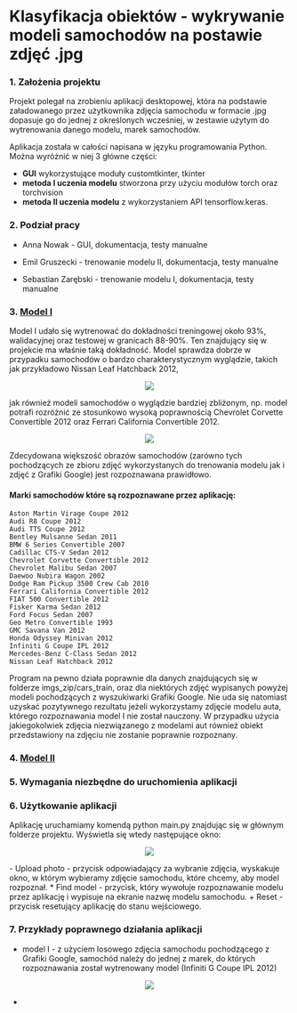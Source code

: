 # Klasyfikacja obiektów - wykrywanie modeli samochodów na postawie zdjęć .jpg

### 1. Założenia projektu
Projekt polegał na zrobieniu aplikacji desktopowej, która na podstawie załadowanego przez użytkownika zdjęcia samochodu w formacie .jpg dopasuje go do jednej z określonych wcześniej, w zestawie użytym do wytrenowania danego modelu, marek samochodów.

Aplikacja została w całości napisana w języku programowania Python. Można wyróżnić w niej 3 główne części: 
* **GUI** wykorzystujące moduły customtkinter, tkinter
* **metoda I uczenia modelu** stworzona przy użyciu modułów torch oraz torchvision
* **metoda II uczenia modelu** z wykorzystaniem API tensorflow.keras.



### 2. Podział pracy
- Anna Nowak - GUI, dokumentacja, testy manualne
* Emil Gruszecki - trenowanie modelu II, dokumentacja, testy manualne
+ Sebastian Zarębski - trenowanie modelu I, dokumentacja, testy manualne


### 3. [Model I](https://github.com/dzikieAppusy/AO_IS5/tree/main/model-I)
Model I udało się wytrenować do dokładności treningowej około 93%, walidacyjnej oraz testowej w granicach 88-90%. Ten znajdujący się w projekcie ma właśnie taką dokładność. Model sprawdza dobrze w przypadku samochodów o bardzo charakterystycznym wyglądzie, takich jak przykładowo Nissan Leaf Hatchback 2012,
<p align="center">
  <img src="https://github.com/user-attachments/assets/d628fbdf-e471-42cb-8fa9-713ce0576d6c" />
</p>
jak również modeli samochodów o wyglądzie bardziej zbliżonym, np. model potrafi rozróżnić ze stosunkowo wysoką poprawnością Chevrolet Corvette Convertible 2012 oraz Ferrari California Convertible 2012. 
<p align="center">
  <img src="https://github.com/user-attachments/assets/d628fbdf-e471-42cb-8fa9-713ce0576d6c" />
</p>
Zdecydowana większość obrazów samochodów (zarówno tych pochodzących ze zbioru zdjęć wykorzystanych do trenowania modelu jak i zdjęć z Grafiki Google) jest rozpoznawana prawidłowo.

#### Marki samochodów które są rozpoznawane przez aplikację:
```
Aston Martin Virage Coupe 2012
Audi R8 Coupe 2012
Audi TTS Coupe 2012
Bentley Mulsanne Sedan 2011
BMW 6 Series Convertible 2007
Cadillac CTS-V Sedan 2012
Chevrolet Corvette Convertible 2012
Chevrolet Malibu Sedan 2007
Daewoo Nubira Wagon 2002
Dodge Ram Pickup 3500 Crew Cab 2010
Ferrari California Convertible 2012
FIAT 500 Convertible 2012
Fisker Karma Sedan 2012
Ford Focus Sedan 2007
Geo Metro Convertible 1993
GMC Savana Van 2012
Honda Odyssey Minivan 2012
Infiniti G Coupe IPL 2012
Mercedes-Benz C-Class Sedan 2012
Nissan Leaf Hatchback 2012
```

Program na pewno działa poprawnie dla danych znajdujących się w folderze imgs_zip/cars_train, oraz dla niektórych zdjęć wypisanych powyżej modeli pochodzących z wyszukiwarki Grafiki Google. Nie uda się natomiast uzyskać pozytywnego rezultatu jeżeli wykorzystamy zdjęcie modelu auta, którego rozpoznawania model I nie został nauczony. W przypadku użycia jakiegokolwiek zdjęcia niezwiązanego z modelami aut również obiekt przedstawiony na zdjęciu nie zostanie poprawnie rozpoznany.



### 4. [Model II](https://github.com/dzikieAppusy/AO_IS5/tree/main/model-II)



### 5. Wymagania niezbędne do uruchomienia aplikacji



### 6. Użytkowanie aplikacji
Aplikację uruchamiamy komendą python main.py znajdując się w głównym folderze projektu. Wyświetla się wtedy następujące okno:
<p align="center">
  <img src="https://github.com/user-attachments/assets/d628fbdf-e471-42cb-8fa9-713ce0576d6c" />
</p>
- Upload photo - przycisk odpowiadający za wybranie zdjęcia, wyskakuje okno, w którym wybieramy zdjęcie samochodu, które chcemy, aby model rozpoznał.
* Find model - przycisk, który wywołuje rozpoznawanie modelu przez aplikację i wypisuje na ekranie nazwę modelu samochodu.
+ Reset - przycisk resetujący aplikację do stanu wejściowego.



### 7. Przykłady poprawnego działania aplikacji
* model I - z użyciem losowego zdjęcia samochodu pochodzącego z Grafiki Google, samochód należy do jednej z marek, do których rozpoznawania został wytrenowany model (Infiniti G Coupe IPL 2012)
<p align="center">
  <img src="https://github.com/user-attachments/assets/77228328-845f-4951-8a10-cb3309ba7015" />
</p>

*



